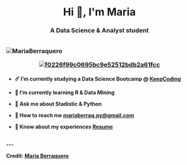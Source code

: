 <h1 align="center">Hi 👋, I'm Maria</a></h1>
<h3 align="center">A Data Science & Analyst student
<br/>
<br/>
<p align="left"> <img src="https://komarev.com/ghpvc/?username=MariaBerraquero&label=Profile%20views&color=3b8e8f&style=flat" alt="MariaBerraquero" /> </p>
<p align="center">
<a href="https://imgbb.com/"><img src="https://i.ibb.co/p4jDSzt/f0226f99c0695bc9e52512bdb2a61fcc.gif" alt="f0226f99c0695bc9e52512bdb2a61fcc" border="0"></a>
  
<h4 align='left'>
  
- ☄️ I’m currently studying a Data Science Bootcamp @ <a href="https://keepcoding.io/sobre-nosotros/" target="blank">KeepCoding</a>

- 🌆 I’m currently learning R & Data Mining

- 🔭 Ask me about **Stadistic & Python**

- 🌃 How to reach me **mariaberraq.py@gmail.com**

- 🌠 Know about my experiences <a href="https://www.linkedin.com/in/mariaberraq/" target="blank">Resume</a>
<br/>
---

Credit: [Maria Berraquero](https://github.com/MariaBerraquero)

